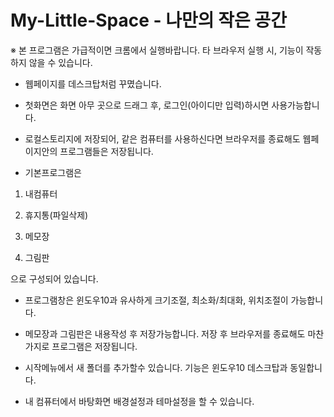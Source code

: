 # My-Little-Space - 나만의 작은 공간

※ 본 프로그램은 가급적이면 크롬에서 실행바랍니다. 타 브라우저 실행 시, 기능이 작동하지 않을 수 있습니다.

-   웹페이지를 데스크탑처럼 꾸몄습니다.

-   첫화면은 화면 아무 곳으로 드래그 후, 로그인(아이디만 입력)하시면 사용가능합니다.

-   로컬스토리지에 저장되어, 같은 컴퓨터를 사용하신다면 브라우저를 종료해도 웹페이지안의 프로그램들은 저장됩니다.

-   기본프로그램은

1. 내컴퓨터

2. 휴지통(파일삭제)

3. 메모장

4. 그림판

으로 구성되어 있습니다.

-   프로그램창은 윈도우10과 유사하게 크기조절, 최소화/최대화, 위치조절이 가능합니다.

-   메모장과 그림판은 내용작성 후 저장가능합니다. 저장 후 브라우저를 종료해도 마찬가지로 프로그램은 저장됩니다.

-   시작메뉴에서 새 폴더를 추가할수 있습니다. 기능은 윈도우10 데스크탑과 동일합니다.

-   내 컴퓨터에서 바탕화면 배경설정과 테마설정을 할 수 있습니다.
